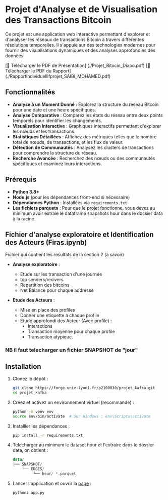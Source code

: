 # Projet d'Analyse et de Visualisation des Transactions Bitcoin

Ce projet est une application web interactive permettant d'explorer et d'analyser les réseaux de transactions Bitcoin à travers différentes résolutions temporelles. Il s'appuie sur des technologies modernes pour fournir des visualisations dynamiques et des analyses approfondies des données.

[📄 Télécharger le PDF de Présentation] (./Projet_Bitocin_Diapo.pdf)
[📄 Télécharger le PDF du Rapport] (./Rapportindividuellifprojet_SAIBI_MOHAMED.pdf)


## Fonctionnalités

- **Analyse à un Moment Donné** : Explorez la structure du réseau Bitcoin pour une date et une heure spécifiques.
- **Analyse Comparative** : Comparez les états du réseau entre deux points temporels pour identifier les changements.
- **Visualisation Interactive** : Graphiques interactifs permettant d'explorer les nœuds et les transactions.
- **Statistiques Détaillées** : Affichez des métriques telles que le nombre total de nœuds, de transactions, et les flux de valeur.
- **Détection de Communautés** : Analysez les clusters de transactions pour comprendre la structure du réseau.
- **Recherche Avancée** : Recherchez des nœuds ou des communautés spécifiques et examinez leurs interactions.


## Prérequis

- **Python 3.8+**
- **Node.js** (pour les dépendances front-end si nécessaire)
- **Dépendances Python** : Installées via `requirements.txt`
- **Les fichiers parquets** : Pour que le projet fonctionne, vous devez au minimum avoir extraie le dataframe snapshots hour dans le dossier data à la racine.

## Fichier d'analyse exploratoire et Identification des Acteurs (Firas.ipynb)
 Fichier qui contient les resultats de la section 2 (a savoir) 
 - **Analyse exploratoire** :
   - Etude sur les transaction d'une journée 
   - top senders/recivers 
   - Repartition des bitcoins
   - Net Balance pour chaque addresse

-  **Etude des Acteurs**    : 
   - Mise en place des profiles 
   - Donner une etiquette a chaque profile 
   - Etude approfondi des Acteur (Avec profile) :
      - Interactions 
      - Transaction moyenne pour chaque profile 
      - Transaction atypique.
### NB il faut telecharger un fichier SNAPSHOT de "jour" 


## Installation

1. Clonez le dépôt :

   ```bash
   git clone https://forge.univ-lyon1.fr/p2100030/projet_kafka.git
   cd projet_kafka

2. Créez et activez un environnement virtuel (recommandé) :

   ```bash
   python -m venv env
   source env/bin/activate  # Sur Windows : env\Scripts\activate

3. Installler les dépendances :
   
   ```bash
   pip install -r requirements.txt

4. Telecharger au minimum le dataset hour et l'extraire dans le dossier data, on obtient :
   
   ```kotlin
   data/
   ├── SNAPSHOT/
       └── EDGES/
            └── hour/ *.parquet

5. Lancer l'application et ouvrir la [page](http://127.0.0.1:5000) :
   
   ```bash
   python3 app.py
